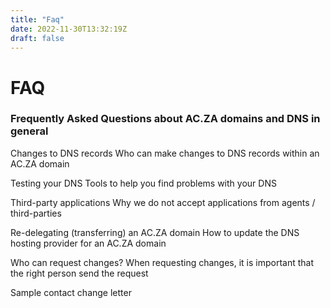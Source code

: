```yaml
---
title: "Faq"
date: 2022-11-30T13:32:19Z
draft: false
---
```


# FAQ
### Frequently Asked Questions about AC.ZA domains and DNS in general

Changes to DNS records
Who can make changes to DNS records within an AC.ZA domain

Testing your DNS
Tools to help you find problems with your DNS

Third-party applications
Why we do not accept applications from agents / third-parties

Re-delegating (transferring) an AC.ZA domain
How to update the DNS hosting provider for an AC.ZA domain

Who can request changes?
When requesting changes, it is important that the right person send the request

Sample contact change letter
